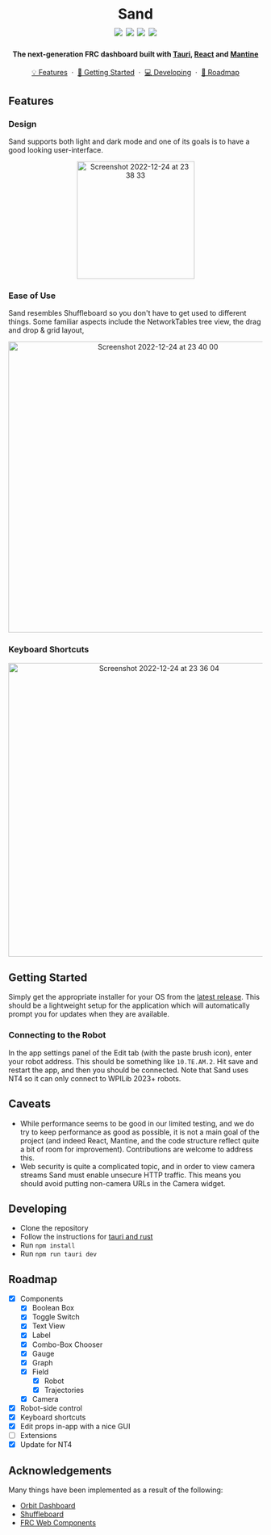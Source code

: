 <h1 align="center">
    Sand
    <br />
    <img src="https://img.shields.io/github/v/release/miscar/Sand?display_name=tag&include_prereleases">
    <img src="https://img.shields.io/badge/platform-windows|linux|macos-lightgray.svg">
    <img src="https://img.shields.io/badge/license-MIT-blue.svg">
    <img src="https://img.shields.io/badge/PRs-welcome-brightgreen.svg">
</h1>

<h4 align="center">
    The next-generation FRC dashboard built with <a href="https://tauri.app">Tauri</a>, <a href="https://reactjs.org">React</a> and <a href="https://mantien.dev">Mantine</a>
</h4>

<p align="center">
    <a href="#features">💡 Features</a>
    &nbsp;&middot&nbsp;
    <a href="#getting-started">🚤 Getting Started</a>
    &nbsp;&middot&nbsp;
    <a href="#developing">💻 Developing</a>
    &nbsp;&middot&nbsp;
    <a href="#roadmap">🎯 Roadmap</a>
</p>

## Features

### Design

Sand supports both light and dark mode and one of its goals is to have a good looking user-interface.

<p align="center">
<img width="233" alt="Screenshot 2022-12-24 at 23 38 33" src="https://user-images.githubusercontent.com/63877260/209451560-16e1bed5-bd2d-4a33-a7b4-c9df21c54ced.png">
</p>

### Ease of Use

Sand resembles Shuffleboard so you don't have to get used to different things. Some familiar aspects include the NetworkTables tree view, the drag and drop & grid layout, 

<p align="center">
<img width="577" alt="Screenshot 2022-12-24 at 23 40 00" src="https://user-images.githubusercontent.com/63877260/209451586-d7c8c2ef-d331-4361-85ea-17dbaeabd5e6.png">
</p>

### Keyboard Shortcuts

<p align="center">
<img width="582" alt="Screenshot 2022-12-24 at 23 36 04" src="https://user-images.githubusercontent.com/63877260/209451537-70193efb-6198-4cc5-b90e-c4e7ac807284.png">
</p>

## Getting Started

Simply get the appropriate installer for your OS from the [latest release](https://github.com/MisCar/Sand/releases). This should be a lightweight setup for the application which will automatically prompt you for updates when they are available.

### Connecting to the Robot

In the app settings panel of the Edit tab (with the paste brush icon), enter your robot address. This should be something like `10.TE.AM.2`. Hit save and restart the app, and then you should be connected. Note that Sand uses NT4 so it can only connect to WPILib 2023+ robots.

## Caveats

- While performance seems to be good in our limited testing, and we do try to keep performance as good as possible, it is not a main goal of the project (and indeed React, Mantine, and the code structure reflect quite a bit of room for improvement). Contributions are welcome to address this.
- Web security is quite a complicated topic, and in order to view camera streams Sand must enable unsecure HTTP traffic. This means you should avoid putting non-camera URLs in the Camera widget.

## Developing

- Clone the repository
- Follow the instructions for [tauri and rust](https://tauri.app/v1/guides/getting-started/prerequisites)
- Run `npm install`
- Run `npm run tauri dev`

## Roadmap

- [x] Components
  - [x] Boolean Box
  - [x] Toggle Switch
  - [x] Text View
  - [x] Label
  - [x] Combo-Box Chooser
  - [x] Gauge
  - [x] Graph
  - [x] Field
    - [x] Robot
    - [x] Trajectories
  - [x] Camera
- [x] Robot-side control
- [x] Keyboard shortcuts
- [x] Edit props in-app with a nice GUI
- [ ] Extensions
- [x] Update for NT4

## Acknowledgements

Many things have been implemented as a result of the following:

- [Orbit Dashboard](https://github.com/orbit1690/orbitdashboard)
- [Shuffleboard](https://github.com/wpilibsuite/shuffleboard)
- [FRC Web Components](https://github.com/frc-web-components)
